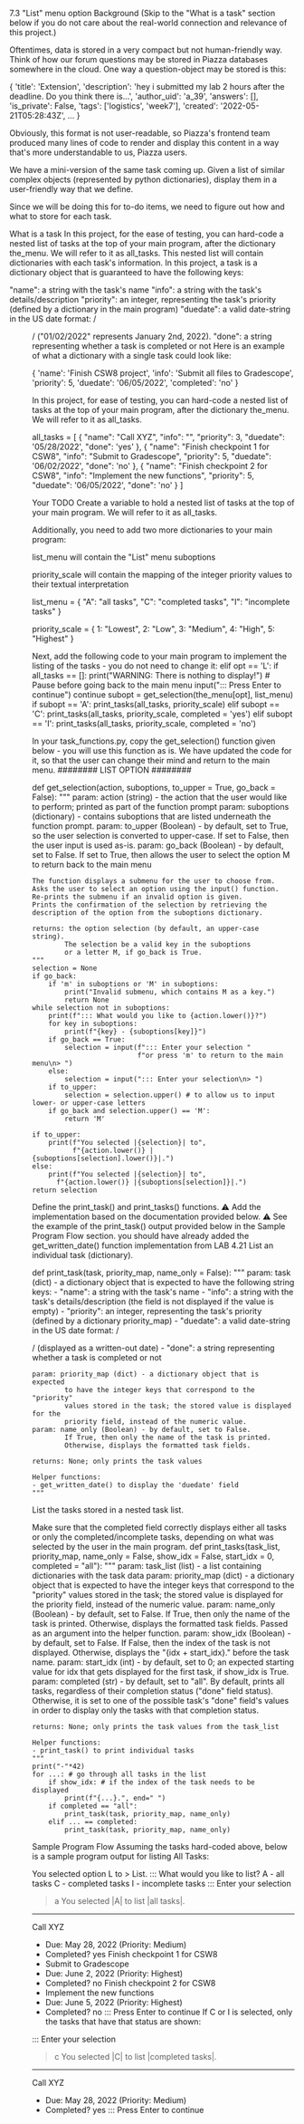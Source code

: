 7.3 "List" menu option
Background
(Skip to the "What is a task" section below if you do not care about the real-world connection and relevance of this project.)

Oftentimes, data is stored in a very compact but not human-friendly way. Think of how our forum questions may be stored in Piazza databases somewhere in the cloud. One way a question-object may be stored is this:

{
    'title': 'Extension',
    'description': 'hey i submitted my lab 2 hours after the deadline. Do you think there is...',
    'author_uid': 'a_39',
    'answers': [],
    'is_private': False,
    'tags': ['logistics', 'week7'],
    'created': '2022-05-21T05:28:43Z',
    ...
}

Obviously, this format is not user-readable, so Piazza's frontend team produced many lines of code to render and display this content in a way that's more understandable to us, Piazza users.

We have a mini-version of the same task coming up. Given a list of similar complex objects (represented by python dictionaries), display them in a user-friendly way that we define.

Since we will be doing this for to-do items, we need to figure out how and what to store for each task.

What is a task
In this project, for the ease of testing, you can hard-code a nested list of tasks at the top of your main program, after the dictionary the_menu. We will refer to it as all_tasks. This nested list will contain dictionaries with each task's information.
In this project, a task is a dictionary object that is guaranteed to have the following keys:

"name": a string with the task's name
"info": a string with the task's details/description
"priority": an integer, representing the task's priority (defined by a dictionary in the main program)
"duedate": a valid date-string in the US date format: <MM>/<DD>/<YEAR> ("01/02/2022" represents January 2nd, 2022).
"done": a string representing whether a task is completed or not
Here is an example of what a dictionary with a single task could look like:

{
    'name': 'Finish CSW8 project',
    'info': 'Submit all files to Gradescope',
    'priority': 5,
    'duedate': '06/05/2022',
    'completed': 'no'
}

In this project, for ease of testing, you can hard-code a nested list of tasks at the top of your main program, after the dictionary the_menu. We will refer to it as all_tasks.

all_tasks = [
    {
        "name": "Call XYZ",
        "info": "",
        "priority": 3,
        "duedate": '05/28/2022',
        "done": 'yes'
    },
    {
        "name": "Finish checkpoint 1 for CSW8",
        "info": "Submit to Gradescope",
        "priority": 5,
        "duedate": '06/02/2022',
        "done": 'no'
    },
    {
        "name": "Finish checkpoint 2 for CSW8",
        "info": "Implement the new functions",
        "priority": 5,
        "duedate": '06/05/2022',
        "done": 'no'
    }
]

Your TODO
Create a variable to hold a nested list of tasks at the top of your main program. We will refer to it as all_tasks.

Additionally, you need to add two more dictionaries to your main program:

list_menu will contain the "List" menu suboptions

priority_scale will contain the mapping of the integer priority values to their textual interpretation

list_menu = {
    "A": "all tasks",
    "C": "completed tasks",
    "I": "incomplete tasks"
}

priority_scale = {
    1: "Lowest",
    2: "Low",
    3: "Medium",
    4: "High",
    5: "Highest"
}

Next, add the following code to your main program to implement the listing of the tasks - you do not need to change it:
    elif opt == 'L':
        if all_tasks == []:
            print("WARNING: There is nothing to display!")
            # Pause before going back to the main menu
            input("::: Press Enter to continue")
            continue
        subopt = get_selection(the_menu[opt], list_menu)
        if subopt == 'A':
            print_tasks(all_tasks, priority_scale)
        elif subopt == 'C':
            print_tasks(all_tasks, priority_scale, completed = 'yes')
        elif subopt == 'I':
            print_tasks(all_tasks, priority_scale, completed = 'no')

In your task_functions.py, copy the get_selection() function given below - you will use this function as is. We have updated the code for it, so that the user can change their mind and return to the main menu.
######## LIST OPTION ########

def get_selection(action, suboptions, to_upper = True, go_back = False):
    """
    param: action (string) - the action that the user
            would like to perform; printed as part of
            the function prompt
    param: suboptions (dictionary) - contains suboptions
            that are listed underneath the function prompt.
    param: to_upper (Boolean) - by default, set to True, so
            the user selection is converted to upper-case.
            If set to False, then the user input is used
            as-is.
    param: go_back (Boolean) - by default, set to False.
            If set to True, then allows the user to select the
            option M to return back to the main menu

    The function displays a submenu for the user to choose from.
    Asks the user to select an option using the input() function.
    Re-prints the submenu if an invalid option is given.
    Prints the confirmation of the selection by retrieving the
    description of the option from the suboptions dictionary.

    returns: the option selection (by default, an upper-case string).
            The selection be a valid key in the suboptions
            or a letter M, if go_back is True.
    """
    selection = None
    if go_back:
        if 'm' in suboptions or 'M' in suboptions:
            print("Invalid submenu, which contains M as a key.")
            return None
    while selection not in suboptions:
        print(f"::: What would you like to {action.lower()}?")
        for key in suboptions:
            print(f"{key} - {suboptions[key]}")
        if go_back == True:
            selection = input(f"::: Enter your selection "
                              f"or press 'm' to return to the main menu\n> ")
        else:
            selection = input("::: Enter your selection\n> ")
        if to_upper:
            selection = selection.upper() # to allow us to input lower- or upper-case letters
        if go_back and selection.upper() == 'M':
            return 'M'

    if to_upper:
        print(f"You selected |{selection}| to",
              f"{action.lower()} |{suboptions[selection].lower()}|.")
    else:
        print(f"You selected |{selection}| to",
          f"{action.lower()} |{suboptions[selection]}|.")
    return selection

Define the print_task() and print_tasks() functions.
⚠️ Add the implementation based on the documentation provided below.
⚠️ See the example of the print_task() output provided below in the Sample Program Flow section.
you should have already added the get_written_date() function implementation from LAB 4.21
List an individual task (dictionary).

def print_task(task, priority_map, name_only = False):
    """
    param: task (dict) - a dictionary object that is expected
            to have the following string keys:
    - "name": a string with the task's name
    - "info": a string with the task's details/description
            (the field is not displayed if the value is empty)
    - "priority": an integer, representing the task's priority
        (defined by a dictionary priority_map)
    - "duedate": a valid date-string in the US date format: <MM>/<DD>/<YEAR>
            (displayed as a written-out date)
    - "done": a string representing whether a task is completed or not

    param: priority_map (dict) - a dictionary object that is expected
            to have the integer keys that correspond to the "priority"
            values stored in the task; the stored value is displayed for the
            priority field, instead of the numeric value.
    param: name_only (Boolean) - by default, set to False.
            If True, then only the name of the task is printed.
            Otherwise, displays the formatted task fields.

    returns: None; only prints the task values

    Helper functions:
    - get_written_date() to display the 'duedate' field
    """
List the tasks stored in a nested task list.

Make sure that the completed field correctly displays either all tasks or only the completed/incomplete tasks, depending on what was selected by the user in the main program.
def print_tasks(task_list, priority_map, name_only = False,
                show_idx = False, start_idx = 0, completed = "all"):
    """
    param: task_list (list) - a list containing dictionaries with
            the task data
    param: priority_map (dict) - a dictionary object that is expected
            to have the integer keys that correspond to the "priority"
            values stored in the task; the stored value is displayed 
            for the priority field, instead of the numeric value.
    param: name_only (Boolean) - by default, set to False.
            If True, then only the name of the task is printed.
            Otherwise, displays the formatted task fields.
            Passed as an argument into the helper function.
    param: show_idx (Boolean) - by default, set to False.
            If False, then the index of the task is not displayed.
            Otherwise, displays the "{idx + start_idx}." before the
            task name.
    param: start_idx (int) - by default, set to 0;
            an expected starting value for idx that
            gets displayed for the first task, if show_idx is True.
    param: completed (str) - by default, set to "all".
            By default, prints all tasks, regardless of their
            completion status ("done" field status).
            Otherwise, it is set to one of the possible task's "done"
            field's values in order to display only the tasks with
            that completion status.

    returns: None; only prints the task values from the task_list

    Helper functions:
    - print_task() to print individual tasks
    """
    print("-"*42)
    for ...: # go through all tasks in the list
        if show_idx: # if the index of the task needs to be displayed
            print(f"{...}.", end=" ")
        if completed == "all":
            print_task(task, priority_map, name_only)
        elif ... == completed:
            print_task(task, priority_map, name_only)

Sample Program Flow
Assuming the tasks hard-coded above, below is a sample program output for listing All Tasks:

You selected option L to > List.
::: What would you like to list?
A - all tasks
C - completed tasks
I - incomplete tasks
::: Enter your selection
> a
You selected |A| to list |all tasks|.
------------------------------------------
Call XYZ
  * Due: May 28, 2022  (Priority: Medium)
  * Completed? yes
Finish checkpoint 1 for CSW8
  * Submit to Gradescope
  * Due: June 2, 2022  (Priority: Highest)
  * Completed? no
Finish checkpoint 2 for CSW8
  * Implement the new functions
  * Due: June 5, 2022  (Priority: Highest)
  * Completed? no
::: Press Enter to continue
If C or I is selected, only the tasks that have that status are shown:

::: Enter your selection
> c
You selected |C| to list |completed tasks|.
------------------------------------------
Call XYZ
  * Due: May 28, 2022  (Priority: Medium)
  * Completed? yes
::: Press Enter to continue